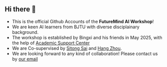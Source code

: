 ## Hi there 👋
- This is the official Github Accounts of the **FutureMind AI Workshop**! 
- We are keen AI learners from BJTU with diverse disciplainary background.
- The workshop is established by Bingxi and his friends in May 2025, with the help of [Academic Support Center](https://wdean.bjtu.edu.cn:8083/#/nav/2681737046134785/2881438232088576)
- We are Co-supervised by [Sitong Sai](stsai@bjtu.edu.cn) and [Hang Zhou](https://faculty.bjtu.edu.cn/eaie/8139.html).
- We are looking forward to any kind of collaboration! Please contact us by [our email](futuremind@bjtu.edu.cn)
<!--
**Futuremind-BJTU/Futuremind-BJTU** is a ✨ _special_ ✨ repository because its `README.md` (this file) appears on your GitHub profile.

Here are some ideas to get you started:

- 🔭 I’m currently working on ...
- 🌱 I’m currently learning ...
- 👯 I’m looking to collaborate on ...
- 🤔 I’m looking for help with ...
- 💬 Ask me about ...
- 📫 How to reach me: ...
- 😄 Pronouns: ...
- ⚡ Fun fact: ...
-->
